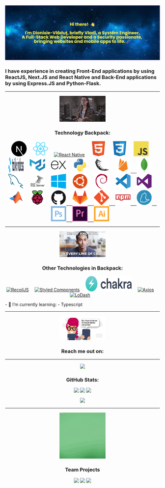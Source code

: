 ![MasterHead](/bannerNew.png)

### I have experience in creating Front-End applications by using ReactJS, Next.JS and React Native and Back-End applications by using Express.JS and Python-Flask.

<hr/>
<p align="center"><img src="https://github.com/vl4di99/vl4di99/blob/main/hackerman.gif" width="150"></p>
<h3 align="center">Technology Backpack:</h3>
<p align="center">
<a href="https://www.nextjs.org" target="_blank"><img src="https://raw.githubusercontent.com/devicons/devicon/1119b9f84c0290e0f0b38982099a2bd027a48bf1/icons/nextjs/nextjs-original.svg" alt="NextJS" width="50" height="50"/></a><span>&nbsp;&nbsp;&nbsp;&nbsp;</span>
<a href="https://www.reactjs.org" target="_blank"><img src="https://raw.githubusercontent.com/devicons/devicon/1119b9f84c0290e0f0b38982099a2bd027a48bf1/icons/react/react-original.svg" alt="React" width="50" height="50"/></a><span>&nbsp;&nbsp;&nbsp;&nbsp;</span>
<a href="https://www.reactnative.dev" target="_blank"><img src="https://svgarchive.com/wp-content/uploads/react-native.svg" alt="React Native" width="50" height="50"/></a><span>&nbsp;&nbsp;&nbsp;&nbsp;</span>
<a href="https://www.w3schools.com/html" target="_blank"><img src="https://raw.githubusercontent.com/devicons/devicon/1119b9f84c0290e0f0b38982099a2bd027a48bf1/icons/html5/html5-original.svg" alt="HTML5" width="50" height="50"/></a><span>&nbsp;&nbsp;&nbsp;&nbsp;</span>
<a href="https://www.w3schools.com/css" target="_blank"><img src="https://raw.githubusercontent.com/devicons/devicon/1119b9f84c0290e0f0b38982099a2bd027a48bf1/icons/css3/css3-original.svg" alt="CSS3" width="50" height="50"/></a><span>&nbsp;&nbsp;&nbsp;&nbsp;</span>
<a href="https://www.w3schools.com/js" target="_blank"><img src="https://raw.githubusercontent.com/devicons/devicon/1119b9f84c0290e0f0b38982099a2bd027a48bf1/icons/javascript/javascript-original.svg" alt="JS" width="50" height="50"/></a><span>&nbsp;&nbsp;&nbsp;&nbsp;</span>
<a href="https://www.tailwindcss.com" target="_blank"><img src="https://raw.githubusercontent.com/devicons/devicon/1119b9f84c0290e0f0b38982099a2bd027a48bf1/icons/tailwindcss/tailwindcss-original-wordmark.svg" alt="TailWind CSS" width="50" height="50"/></a><span>&nbsp;&nbsp;&nbsp;&nbsp;</span>
 <a href="https://www.mui.com" target="_blank"><img src="https://raw.githubusercontent.com/devicons/devicon/1119b9f84c0290e0f0b38982099a2bd027a48bf1/icons/materialui/materialui-original.svg" alt="MaterialUI" width="50" height="50"/></a><span>&nbsp;&nbsp;&nbsp;&nbsp;</span>
<a href="https://www.expressjs.com" target="_blank"><img src="https://raw.githubusercontent.com/devicons/devicon/1119b9f84c0290e0f0b38982099a2bd027a48bf1/icons/express/express-original.svg" alt="Express" width="50" height="50"/></a><span>&nbsp;&nbsp;&nbsp;&nbsp;</span>
<a href="https://www.python.org" target="_blank"><img src="https://raw.githubusercontent.com/devicons/devicon/1119b9f84c0290e0f0b38982099a2bd027a48bf1/icons/python/python-original.svg" alt="Python" width="50" height="50"/></a><span>&nbsp;&nbsp;&nbsp;&nbsp;</span>
<a href="https://flask.palletsprojects.com" target="_blank"><img src="https://raw.githubusercontent.com/devicons/devicon/1119b9f84c0290e0f0b38982099a2bd027a48bf1/icons/flask/flask-original.svg" alt="Flask" width="50" height="50"/></a><span>&nbsp;&nbsp;&nbsp;&nbsp;</span>
<a href="https://firebase.google.com" target="_blank"><img src="https://raw.githubusercontent.com/devicons/devicon/1119b9f84c0290e0f0b38982099a2bd027a48bf1/icons/firebase/firebase-plain.svg" alt="Firebase" width="50" height="50"/</a><span>&nbsp;&nbsp;&nbsp;&nbsp;</span>
<a href="https://www.mongodb.com" target="_blank"><img src="https://raw.githubusercontent.com/devicons/devicon/1119b9f84c0290e0f0b38982099a2bd027a48bf1/icons/mongodb/mongodb-original.svg" alt="MongoDB" width="50" height="50"/></a><span>&nbsp;&nbsp;&nbsp;&nbsp;</span>
<a href="https://www.mysql.com" target="_blank"><img src="https://raw.githubusercontent.com/devicons/devicon/1119b9f84c0290e0f0b38982099a2bd027a48bf1/icons/mysql/mysql-original.svg" alt="MySQL" width="50" height="50"/></a><span>&nbsp;&nbsp;&nbsp;&nbsp;</span>
 <a href="https://www.microsoft.com" target="_blank"><img src="https://raw.githubusercontent.com/devicons/devicon/1119b9f84c0290e0f0b38982099a2bd027a48bf1/icons/microsoftsqlserver/microsoftsqlserver-plain-wordmark.svg" alt="Microsoft SQL" width="50" height="50"/></a><span>&nbsp;&nbsp;&nbsp;&nbsp;</span>
 <a href="https://www.microsoft.com" target="_blank"><img src="https://raw.githubusercontent.com/devicons/devicon/1119b9f84c0290e0f0b38982099a2bd027a48bf1/icons/windows8/windows8-original.svg" alt="Windows" width="50" height="50"/></a><span>&nbsp;&nbsp;&nbsp;&nbsp;</span>
<a href="https://www.ubuntu.com" target="_blank"><img src="https://raw.githubusercontent.com/devicons/devicon/1119b9f84c0290e0f0b38982099a2bd027a48bf1/icons/ubuntu/ubuntu-plain.svg" alt="Ubuntu" width="50" height="50"/></a><span>&nbsp;&nbsp;&nbsp;&nbsp;</span>
 <a href="https://www.debian.org" target="_blank"><img src="https://raw.githubusercontent.com/devicons/devicon/1119b9f84c0290e0f0b38982099a2bd027a48bf1/icons/debian/debian-original.svg" alt="Debian" width="50" height="50"/></a><span>&nbsp;&nbsp;&nbsp;&nbsp;</span>
<a href="https://code.visualstudio.com" target="_blank"><img src="https://raw.githubusercontent.com/devicons/devicon/1119b9f84c0290e0f0b38982099a2bd027a48bf1/icons/vscode/vscode-original.svg" alt="VSCode" width="50" height="50"/></a><span>&nbsp;&nbsp;&nbsp;&nbsp;</span>
 <a href="https://visualstudio.microsoft.com" target="_blank"><img src="https://raw.githubusercontent.com/devicons/devicon/1119b9f84c0290e0f0b38982099a2bd027a48bf1/icons/visualstudio/visualstudio-plain.svg" alt="Visual Studio" width="50" height="50"/></a><span>&nbsp;&nbsp;&nbsp;&nbsp;</span>
<a href="https://www.mathworks.com" target="_blank"><img src="https://raw.githubusercontent.com/devicons/devicon/1119b9f84c0290e0f0b38982099a2bd027a48bf1/icons/matlab/matlab-original.svg" alt="Matlab" width="50" height="50"/></a><span>&nbsp;&nbsp;&nbsp;&nbsp;</span>
<a href="https://www.raspberrypi.org" target="_blank"><img src="https://raw.githubusercontent.com/devicons/devicon/1119b9f84c0290e0f0b38982099a2bd027a48bf1/icons/raspberrypi/raspberrypi-original.svg" alt="Raspberry PI" width="50" height="50"/></a><span>&nbsp;&nbsp;&nbsp;&nbsp;</span>
<a href="https://www.github.com" target="_blank"><img src="https://raw.githubusercontent.com/devicons/devicon/1119b9f84c0290e0f0b38982099a2bd027a48bf1/icons/github/github-original.svg" alt="GitHub" width="50" height="50"/</a><span>&nbsp;&nbsp;&nbsp;&nbsp;</span>
 <a href="https://www.gitlab.com" target="_blank"><img src="https://raw.githubusercontent.com/devicons/devicon/1119b9f84c0290e0f0b38982099a2bd027a48bf1/icons/gitlab/gitlab-original.svg" alt="GitLab" width="50" height="50"/</a><span>&nbsp;&nbsp;&nbsp;&nbsp;</span>
<a href="https://www.git-scm.com" target="_blank"><img src="https://raw.githubusercontent.com/devicons/devicon/1119b9f84c0290e0f0b38982099a2bd027a48bf1/icons/git/git-original.svg" alt="Git" width="50" height="50"/</a><span>&nbsp;&nbsp;&nbsp;&nbsp;</span>
<a href="https://www.npmjs.com" target="_blank"><img src="https://raw.githubusercontent.com/devicons/devicon/1119b9f84c0290e0f0b38982099a2bd027a48bf1/icons/npm/npm-original-wordmark.svg" alt="NPM" width="50" height="50"/</a><span>&nbsp;&nbsp;&nbsp;&nbsp;</span>
<a href="https://www.yarnpkg.com" target="_blank"><img src="https://raw.githubusercontent.com/devicons/devicon/1119b9f84c0290e0f0b38982099a2bd027a48bf1/icons/yarn/yarn-original.svg" alt="NPM" width="50" height="50"/</a><span>&nbsp;&nbsp;&nbsp;&nbsp;</span>
<a href="https://www.adobe.com/products/photoshop" target="_blank"><img src="https://raw.githubusercontent.com/devicons/devicon/1119b9f84c0290e0f0b38982099a2bd027a48bf1/icons/photoshop/photoshop-line.svg" alt="Photoshop" width="50" height="50"/</a><span>&nbsp;&nbsp;&nbsp;&nbsp;</span>
<a href="https://www.adobe.com/products/premiere" target="_blank"><img src="https://raw.githubusercontent.com/devicons/devicon/1119b9f84c0290e0f0b38982099a2bd027a48bf1/icons/premierepro/premierepro-original.svg" alt="Premiere Pro" width="50" height="50"/</a><span>&nbsp;&nbsp;&nbsp;&nbsp;</span>
<a href="https://www.adobe.com/products/illustrator" target="_blank"><img src="https://raw.githubusercontent.com/devicons/devicon/1119b9f84c0290e0f0b38982099a2bd027a48bf1/icons/illustrator/illustrator-line.svg" alt="Illustrator" width="50" height="50"/></a><span>&nbsp;&nbsp;&nbsp;&nbsp;</span>
</p>
<hr/>

<p align="center"><img src="https://github.com/vl4di99/vl4di99/blob/main/heartsoul.gif" width="150"></p>
<h3 align="center">Other Technologies in Backpack:</h3>
<p align="center">
<a href="https://www.recoiljs.org" target="_blank"><img src="https://recoiljs.org/fr/img/logo.svg" alt="RecoilJS" width="100" height="50"/></a><span>&nbsp;&nbsp;&nbsp;&nbsp;</span>
<a href="https://www.styled-components.com" target="_blank"><img src="https://miro.medium.com/max/636/1*p1TndLk3UsGPBsM7qHPZIw.png" alt="Styled Components" width="50" height="50"/></a><span>&nbsp;&nbsp;&nbsp;&nbsp;</span>
<a href="https://www.chakra-ui.com" target="_blank"><img src="https://raw.githubusercontent.com/chakra-ui/chakra-ui/main/logo/logo-colored.svg?raw=true" alt="Chakra UI" width="150" height="50"/></a><span>&nbsp;&nbsp;&nbsp;&nbsp;</span>
<a href="https://www.axios-http.com" target="_blank"><img src="https://github.com/axios/axios-docs/blob/908d04c524e088ae7fde8a57a527e54710a4a5ab/assets/logo.svg" alt="Axios" width="150" height="50"/></a><span>&nbsp;&nbsp;&nbsp;&nbsp;</span>
<a href="https://www.lodash.com" target="_blank"><img src="https://upload.wikimedia.org/wikipedia/commons/6/6f/Lodash.svg" alt="LoDash" width="50" height="50"/></a><span>&nbsp;&nbsp;&nbsp;&nbsp;</span>
</p>
- 🌱 I’m currently learning:
    - Typescript 
<hr/>
<p align="center"><img src="https://github.com/vl4di99/vl4di99/blob/main/socialmedia.gif" width="150"></p>
<h3 align="center">Reach me out on:</h3>
<p align="center">
</p>
<hr/>
<p align="center"><img src="https://github.com/vl4di99/vl4di99/blob/main/stats.gif" width="150"></p>
<h3 align="center">GitHub Stats:</h3>
<p align="center">
<img src="https://github-readme-stats.vercel.app/api?username=vl4di99&show_icons=true&theme=algolia&count_private=true" width="400">
<img src="https://github-readme-stats.vercel.app/api/top-langs/?username=vl4di99&langs_count=5&layout=compact&theme=algolia" width="330">
<img src="https://github-readme-streak-stats.herokuapp.com/?user=vl4di99&show_icons=true&locale=en&layout=compact&theme=algolia&line_height=0">
</p>
<p align="center">
<img src="https://github-profile-trophy.vercel.app/?username=vl4di99&column=-1&theme=vue&margin-w=10&margin-h=10&no-frame=true">
</p>
<hr/>
<p align="center"><img src="https://github.com/vl4di99/vl4di99/blob/main/team.gif" width="150"></p>
<h3 align="center">Team Projects</h3>
<p align="center">
<img src="https://github-readme-stats.vercel.app/api/pin/?username=vl4di99&repo=GitHub-Evozon-2.0-NextJS&theme=vue">
<img src="https://github-readme-stats.vercel.app/api/pin/?username=vl4di99&repo=Pokemon-Rock-Paper-Scissors-ReactJS&theme=vue">
<img src="https://github-readme-stats.vercel.app/api/pin/?username=vl4di99&repo=papafam-hackathon-journal&theme=vue">
</p>



<!--
**vl4di99/vl4di99** is a ✨ _special_ ✨ repository because its `README.md` (this file) appears on your GitHub profile.

Here are some ideas to get you started:

- 🔭 I’m currently working on ...
- 🌱 I’m currently learning ...
- 👯 I’m looking to collaborate on ...
- 🤔 I’m looking for help with ...
- 💬 Ask me about ...
- 📫 How to reach me: ...
- 😄 Pronouns: ...
- ⚡ Fun fact: ...
-->
